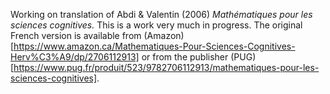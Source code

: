 Working on translation of Abdi & Valentin (2006) _Mathématiques pour les sciences cognitives._  This is a work very much in progress. The original French version is available from (Amazon)[https://www.amazon.ca/Mathematiques-Pour-Sciences-Cognitives-Herv%C3%A9/dp/2706112913] or from the publisher (PUG)[https://www.pug.fr/produit/523/9782706112913/mathematiques-pour-les-sciences-cognitives].
